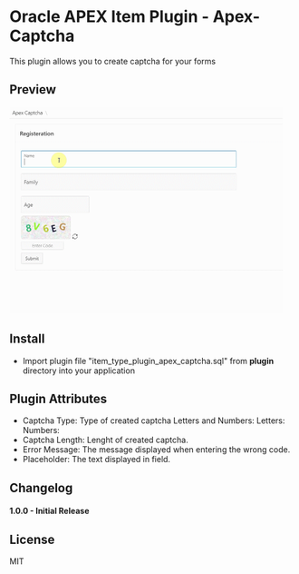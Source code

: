 # Oracle APEX Item Plugin - Apex-Captcha
This plugin allows you to create captcha for your forms

## Preview
![](https://github.com/angooti/Apex-Captcha/blob/main/apex-captcha.gif)

## Install
- Import plugin file "item_type_plugin_apex_captcha.sql" from **plugin** directory into your application

## Plugin Attributes
- Captcha Type: Type of created captcha 
    Letters and Numbers: 
    Letters:
    Numbers: 
- Captcha Length: Lenght of created captcha.
- Error Message:  The message displayed when entering the wrong code.
- Placeholder:    The text displayed in field.

## Changelog
#### 1.0.0 - Initial Release

## License
MIT
